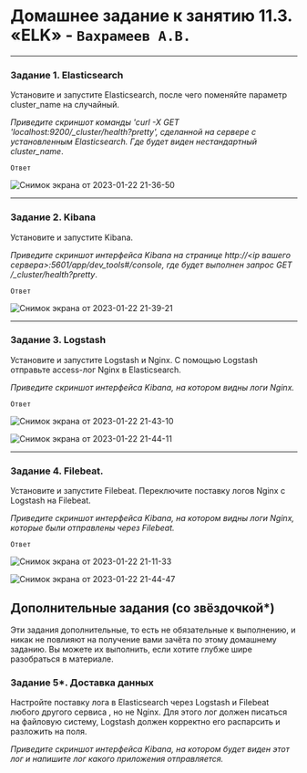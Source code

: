 # Домашнее задание к занятию 11.3. «ELK»  - `Вахрамеев А.В.`

---

### Задание 1. Elasticsearch 

Установите и запустите Elasticsearch, после чего поменяйте параметр cluster_name на случайный. 

*Приведите скриншот команды 'curl -X GET 'localhost:9200/_cluster/health?pretty', сделанной на сервере с установленным Elasticsearch. Где будет виден нестандартный cluster_name*.

`Ответ`

![Снимок экрана от 2023-01-22 21-36-50](https://user-images.githubusercontent.com/75438030/213933648-686efaec-49a3-4496-8369-1e1bf00d9721.png)

---

### Задание 2. Kibana

Установите и запустите Kibana.

*Приведите скриншот интерфейса Kibana на странице http://<ip вашего сервера>:5601/app/dev_tools#/console, где будет выполнен запрос GET /_cluster/health?pretty*.

`Ответ`

![Снимок экрана от 2023-01-22 21-39-21](https://user-images.githubusercontent.com/75438030/213933769-38ee0bd1-fab2-4b6f-a4db-0b89352b0a58.png)

---

### Задание 3. Logstash

Установите и запустите Logstash и Nginx. С помощью Logstash отправьте access-лог Nginx в Elasticsearch. 

*Приведите скриншот интерфейса Kibana, на котором видны логи Nginx.*

`Ответ`

![Снимок экрана от 2023-01-22 21-43-10](https://user-images.githubusercontent.com/75438030/213933896-32f2309b-d9d0-45c5-bc7e-d2183aef833a.png)


![Снимок экрана от 2023-01-22 21-44-11](https://user-images.githubusercontent.com/75438030/213933935-c193c144-75c4-487e-b89a-9ddf3c1a567c.png)

---

### Задание 4. Filebeat. 

Установите и запустите Filebeat. Переключите поставку логов Nginx с Logstash на Filebeat. 

*Приведите скриншот интерфейса Kibana, на котором видны логи Nginx, которые были отправлены через Filebeat.*

`Ответ`

![Снимок экрана от 2023-01-22 21-11-33](https://user-images.githubusercontent.com/75438030/213933544-0abf6c68-dc49-48bc-a779-7d951601f366.png)


![Снимок экрана от 2023-01-22 21-44-47](https://user-images.githubusercontent.com/75438030/213933952-e73afb97-3dd2-4265-a746-e8c54a4effa8.png)


## Дополнительные задания (со звёздочкой*)
Эти задания дополнительные, то есть не обязательные к выполнению, и никак не повлияют на получение вами зачёта по этому домашнему заданию. Вы можете их выполнить, если хотите глубже шире разобраться в материале.

### Задание 5*. Доставка данных 

Настройте поставку лога в Elasticsearch через Logstash и Filebeat любого другого сервиса , но не Nginx. 
Для этого лог должен писаться на файловую систему, Logstash должен корректно его распарсить и разложить на поля. 

*Приведите скриншот интерфейса Kibana, на котором будет виден этот лог и напишите лог какого приложения отправляется.*
